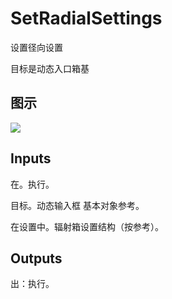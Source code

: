 # SetRadialSettings

设置径向设置

目标是动态入口箱基

## 图示

![]($-20221218-18453402.png)

## Inputs

在。执行。

目标。动态输入框 基本对象参考。

在设置中。辐射箱设置结构（按参考）。

## Outputs

出：执行。